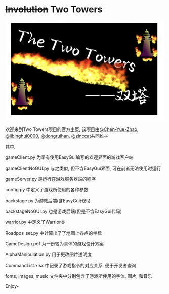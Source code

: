 # ~~Involution~~ Two Towers

![](https://github.com/zinccat/Involution/raw/master/images/Poster.png)

欢迎来到Two Towers项目的官方主页, 该项目由[@Chen-Yue-Zhao](https://github.com/Chen-Yue-Zhao), [@libinghui0000](https://github.com/libinghui0000), [@dongruihan](https://github.com/dongruihan), [@zinccat](https://github.com/zinccat)共同维护

其中,

gameClient.py 为带有使用EasyGui编写的欢迎界面的游戏客户端

gameClientNoGUI.py 与之类似, 但不含EasyGui界面, 可在前者无法使用时运行

gameServer.py 是运行在游戏服务器端的程序

config.py 中定义了游戏所使用的各种参数

backstage.py 为游戏后端(含EasyGui代码)

backstageNoGUI.py 也是游戏后端(但是不含EasyGui代码)

warrior.py 中定义了Warrior类

Roadpos_set.py 中计算出了了地图上各点的坐标

GameDesign.pdf 为一份较为具体的游戏设计方案

AlphaManipulation.py 用于更改图片透明度

CommandList.xlsx 中记录了游戏指令的对应关系, 便于开发者查询

fonts, images, music 文件夹中分别包含了游戏所使用的字体, 图片, 和音乐

Enjoy~